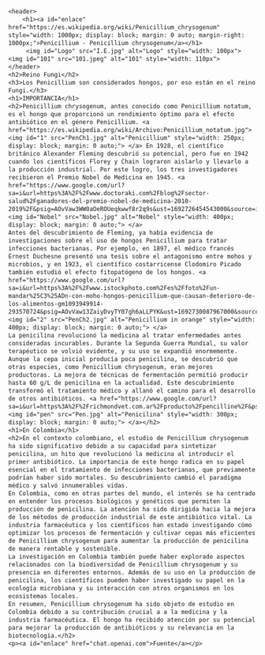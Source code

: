 <html>
<head>
    <title>PENICILLIUM</title>
    <style>
        h1 {
            text-align: center; /* Centra los principales titulos (h1) */
        }
    </style>
</head>
<body>
    
    <header>
        <h1><a id="enlace" href="https://es.wikipedia.org/wiki/Penicillium_chrysogenum" style="width: 1000px; display: block; margin: 0 auto; margin-right: 1000px;">Penicillium - Penicillium chrysogenum</a></h1>
         <img id="Logo" src="I.E.jpg" alt="Logo" style="width: 100px"> <img id="101" src="101.jpeg" alt="101" style="width: 110px">
    </header>
    <h2>Reino Fungi</h2>
    <h3>Los Penicillium son considerados hongos, por eso están en el reino Fungi.</h3>
    <h1>IMPORTANCIA</h1>
    <h2>Penicillium chrysogenum, antes conocido como Penicillium notatum, es el hongo que proporcionó un rendimiento óptimo para el efecto antibiótico en el género Penicillium. <a href="https://es.wikipedia.org/wiki/Archivo:Penicillium_notatum.jpg"> <img id="1" src="PenCh1.jpg" alt="Penicillium" style="width: 250px; display: block; margin: 0 auto;"> </a> En 1928, el científico británico Alexander Fleming descubrió su potencial, pero fue en 1942 cuando los científicos Florey y Chain lograron aislarlo y llevarlo a la producción industrial. Por este logro, los tres investigadores recibieron el Premio Nobel de Medicina en 1945. <a href="https://www.google.com/url?sa=i&url=https%3A%2F%2Fwww.doctoraki.com%2Fblog%2Fsector-salud%2Fganadores-del-premio-nobel-de-medicina-2010-2019%2F&psig=AOvVaw3WW0aOeROUeqkwwf8r2q9s&ust=1692726454543000&source=images&cd=vfe&opi=89978449&ved=0CA4QjRxqFwoTCKix9Min7oADFQAAAAAdAAAAABAP"> <img id="Nobel" src="Nobel.jpg" alt="Nobel" style="width: 400px; display: block; margin: 0 auto;"> </a>
    Antes del descubrimiento de Fleming, ya había evidencia de investigaciones sobre el uso de hongos Penicillium para tratar infecciones bacterianas. Por ejemplo, en 1897, el médico francés Ernest Duchesne presentó una tesis sobre el antagonismo entre mohos y microbios, y en 1923, el científico costarricense Clodomiro Picado también estudió el efecto fitopatógeno de los hongos. <a href="https://www.google.com/url?sa=i&url=https%3A%2F%2Fwww.istockphoto.com%2Fes%2Ffoto%2Fun-mandar%25C3%25ADn-con-moho-hongos-penicillium-que-causan-deterioro-de-los-alimentos-gm1093949914-293570724&psig=AOvVaw13ZaiyDvyTY07gh6aLLPYK&ust=1692730087967000&source=images&cd=vfe&opi=89978449&ved=0CA4QjRxqFwoTCJCYtY217oADFQAAAAAdAAAAABAU"> <img id="2" src="PenCh2.jpg" alt="Penicillium in orange" style="width: 400px; display: block; margin: 0 auto;"> </a>
    La penicilina revolucionó la medicina al tratar enfermedades antes consideradas incurables. Durante la Segunda Guerra Mundial, su valor terapéutico se volvió evidente, y su uso se expandió enormemente. Aunque la cepa inicial producía poca penicilina, se descubrió que otras especies, como Penicillium chrysogenum, eran mejores productoras. La mejora de técnicas de fermentación permitió producir hasta 60 g/L de penicilina en la actualidad. Este descubrimiento transformó el tratamiento médico y allanó el camino para el desarrollo de otros antibióticos. <a href="https://www.google.com/url?sa=i&url=https%3A%2F%2Frichmondvet.com.ar%2Fproducto%2Fpencilline%2F&psig=AOvVaw3AeAepRp3FXRnQqIR8YNjR&ust=1692730021509000&source=images&cd=vfe&opi=89978449&ved=0CA4QjRxqFwoTCOCQ9uy07oADFQAAAAAdAAAAABAD"> <img id="pen" src="Pen.jpg" alt="Penicilina" style="width: 300px; display: block; margin: 0 auto;"> </a></h2>
    <h1>En Colombia</h1>
    <h2>En el contexto colombiano, el estudio de Penicillium chrysogenum ha sido significativo debido a su capacidad para sintetizar penicilina, un hito que revolucionó la medicina al introducir el primer antibiótico. La importancia de este hongo radica en su papel esencial en el tratamiento de infecciones bacterianas, que previamente podrían haber sido mortales. Su descubrimiento cambió el paradigma médico y salvó innumerables vidas.
    En Colombia, como en otras partes del mundo, el interés se ha centrado en entender los procesos biológicos y genéticos que permiten la producción de penicilina. La atención ha sido dirigida hacia la mejora de los métodos de producción industrial de este antibiótico vital. La industria farmacéutica y los científicos han estado investigando cómo optimizar los procesos de fermentación y cultivar cepas más eficientes de Penicillium chrysogenum para aumentar la producción de penicilina de manera rentable y sostenible.
    La investigación en Colombia también puede haber explorado aspectos relacionados con la biodiversidad de Penicillium chrysogenum y su presencia en diferentes entornos. Además de su uso en la producción de penicilina, los científicos pueden haber investigado su papel en la ecología microbiana y su interacción con otros organismos en los ecosistemas locales.
    En resumen, Penicillium chrysogenum ha sido objeto de estudio en Colombia debido a su contribución crucial a a la medicina y la industria farmacéutica. El hongo ha recibido atención por su potencial para mejorar la producción de antibióticos y su relevancia en la biotecnología.</h2>
    <p><a id="enlace" href="chat.openai.com">Fuente</a></p>
</body>
</html>
